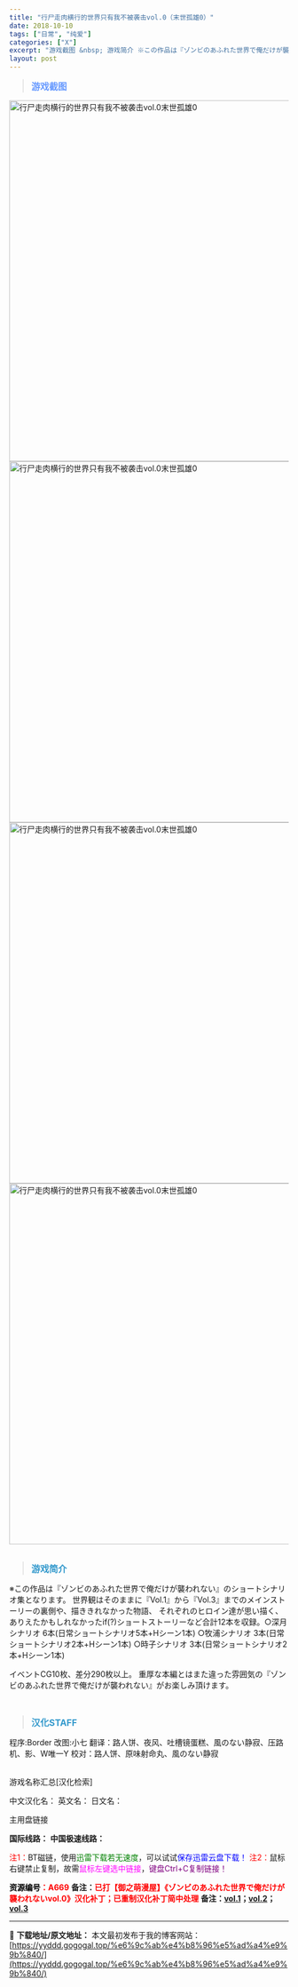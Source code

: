 ```yaml
---
title: "行尸走肉横行的世界只有我不被袭击vol.0（末世孤雄0）"
date: 2018-10-10
tags: ["日常", "纯爱"]
categories: ["X"]
excerpt: "游戏截图 &nbsp; 游戏简介 ※この作品は『ゾンビのあふれた世界で俺だけが襲われない』のショートシナリオ集となります。 世界観はそのままに『Vol.1』から『Vol.3』までのメインストーリーの裏側や、描ききれなかった物語、 それぞれのヒロイン達が思い描く、ありえたかもしれなかったif(?)ショ&hellip;"
layout: post
---
```


<div>
<blockquote><b><span style="font-size: 12pt; color: #6699ff;">游戏截图</span></b></blockquote>
<div><img title="点击放大" src="https://yyddd.gogogal.top/wp-content/uploads/2025/04/20250430_681201f150ab1.webp" alt="行尸走肉横行的世界只有我不被袭击vol.0末世孤雄0" width="650" /></div>
<div><img title="点击放大" src="https://yyddd.gogogal.top/wp-content/uploads/2025/04/20250430_681201f3a4639.webp" alt="行尸走肉横行的世界只有我不被袭击vol.0末世孤雄0" width="650" /></div>
<div><img title="点击放大" src="https://yyddd.gogogal.top/wp-content/uploads/2025/04/20250430_681201f70bede.webp" alt="行尸走肉横行的世界只有我不被袭击vol.0末世孤雄0" width="650" /></div>
<div><img title="点击放大" src="https://yyddd.gogogal.top/wp-content/uploads/2025/04/20250430_681201f865eaf.webp" alt="行尸走肉横行的世界只有我不被袭击vol.0末世孤雄0" width="650" /></div>
&nbsp;
<blockquote><b><span style="font-size: 12pt; color: #3399cc;">游戏简介</span></b></blockquote>
<div>※この作品は『ゾンビのあふれた世界で俺だけが襲われない』のショートシナリオ集となります。
世界観はそのままに『Vol.1』から『Vol.3』までのメインストーリーの裏側や、描ききれなかった物語、
それぞれのヒロイン達が思い描く、ありえたかもしれなかったif(?)ショートストーリーなど合計12本を収録。○深月シナリオ 6本(日常ショートシナリオ5本+Hシーン1本)
○牧浦シナリオ 3本(日常ショートシナリオ2本+Hシーン1本)
○時子シナリオ 3本(日常ショートシナリオ2本+Hシーン1本)

イベントCG10枚、差分290枚以上。
重厚な本編とはまた違った雰囲気の『ゾンビのあふれた世界で俺だけが襲われない』がお楽しみ頂けます。

</div>
&nbsp;
<blockquote><b><span style="font-size: 12pt; color: #3399cc;">汉化STAFF</span></b></blockquote>
<div>程序:Border
改图:小七
翻译：路人饼、夜风、吐槽镜蛋糕、風のない静寂、压路机、影、W唯一Y
校对：路人饼、原味射命丸、風のない静寂</div>
&nbsp;

游戏名称汇总[汉化检索]

中文汉化名：
英文名：
日文名：

</div>
<div class="panel panel-primary">
<div class="panel-heading">主用盘链接</div>
<div class="panel-body">

<b>国际线路：</b>
<b>中国极速线路：</b>


<span style="color: #ff0000;">注1：</span>BT磁链，使用<span style="color: #008000;">迅雷下载若无速度</span>，可以试试<span style="color: #0000ff;">保存迅雷云盘下载！</span>
<span style="color: #ff0000;">注2：</span>鼠标右键禁止复制，故需<span style="color: #ff00ff;">鼠标左键选中链接</span>，<span style="color: #800080;">键盘Ctrl+C复制链接！</span>

</div>
<div class="panel-footer"><span style="color: #ff0000;"><b><span style="color: #000000;">资源编号</span>：A669</b></span>
<b>备注：<span style="color: #ff0000;">已打【御之萌漫屋】《ゾンビのあふれた世界で俺だけが襲われないvol.0》汉化补丁；已重制汉化补丁简中处理</span></b>
<b>备注：<a href="https://yyddd.gogogal.top/%e6%9c%ab%e4%b8%96%e5%ad%a4%e9%9b%84/" target="_blank" rel="noopener">vol.1</a>；<a href="https://yyddd.gogogal.top/%e6%9c%ab%e4%b8%96%e5%ad%a4%e9%9b%842/" target="_blank" rel="noopener">vol.2</a>；<a href="https://yyddd.gogogal.top/%e6%9c%ab%e4%b8%96%e5%ad%a4%e9%9b%843/" target="_blank" rel="noopener">vol.3</a></b></div>
</div>

---
📖 **下载地址/原文地址：** 本文最初发布于我的博客网站：[https://yyddd.gogogal.top/%e6%9c%ab%e4%b8%96%e5%ad%a4%e9%9b%840/](https://yyddd.gogogal.top/%e6%9c%ab%e4%b8%96%e5%ad%a4%e9%9b%840/)
